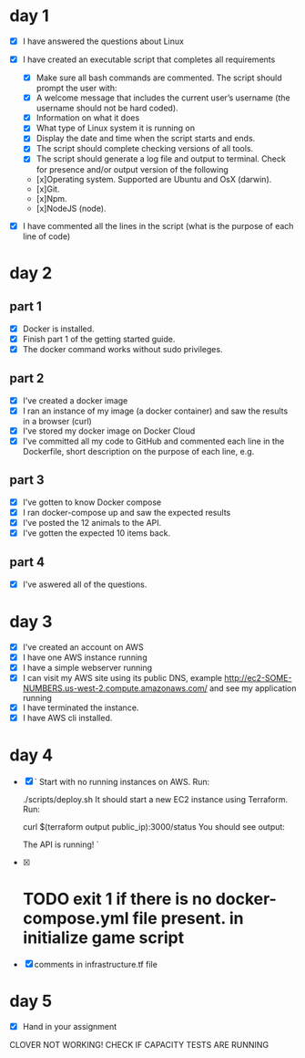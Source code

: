 # day 1
- [x] I have answered the questions about Linux
- [x] I have created an executable script that completes all requirements
    - [x] Make sure all bash commands are commented.
    The script should prompt the user with:
    - [x] A welcome message that includes the current user’s username (the username should not be hard coded).
    - [x] Information on what it does
    - [x] What type of Linux system it is running on
    - [x] Display the date and time when the script starts and ends.
    - [x] The script should complete checking versions of all tools.
    - [x] The script should generate a log file and output to terminal.
    Check for presence and/or output version of the following
    - [x]Operating system. Supported are Ubuntu and OsX (darwin).
    - [x]Git.
    - [x]Npm.
    - [x]NodeJS (node).
- [x] I have commented all the lines in the script (what is the purpose of each line of code)


# day 2

## part 1
- [x] Docker is installed.
- [x] Finish part 1 of the getting started guide.
- [x] The docker command works without sudo privileges.

## part 2
- [x] I've created a docker image
- [x] I ran an instance of my image (a docker container) and saw the results in a browser (curl)
- [x] I've stored my docker image on Docker Cloud
- [x] I've committed all my code to GitHub and commented each line in the Dockerfile, short description on the purpose of each line, e.g.

## part 3
- [x] I've gotten to know Docker compose
- [x] I ran docker-compose up and saw the expected results
- [x] I've posted the 12 animals to the API.
- [x] I've gotten the expected 10 items back.
## part 4
- [x] I've aswered all of the questions.


# day 3

- [x] I've created an account on AWS
- [x] I have one AWS instance running
- [x] I have a simple webserver running
- [x] I can visit my AWS site using its public DNS, example http://ec2-SOME-NUMBERS.us-west-2.compute.amazonaws.com/ and see my application running
- [x] I have terminated the instance.
- [x] I have AWS cli installed.

# day 4
- [x] `
    Start with no running instances on AWS.
    Run:

    ./scripts/deploy.sh
    It should start a new EC2 instance using Terraform.
    Run:

    curl $(terraform output public_ip):3000/status
    You should see output:

    The API is running! `

- [x] # TODO exit 1 if there is no docker-compose.yml file present. in initialize game script
- [x] comments in infrastructure.tf file
# day 5
- [x] Hand in your assignment



CLOVER NOT WORKING!
CHECK IF CAPACITY TESTS ARE RUNNING